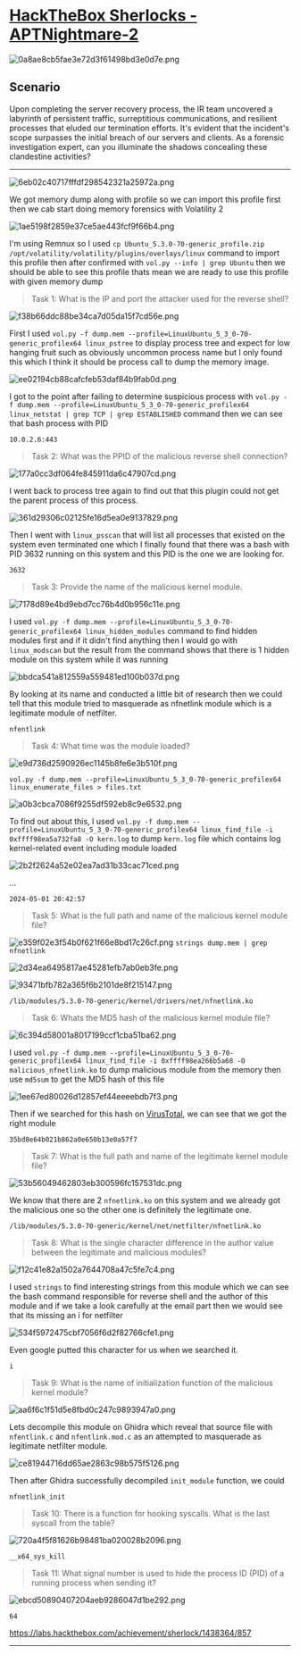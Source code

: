 # [HackTheBox Sherlocks - APTNightmare-2](https://app.hackthebox.com/sherlocks/APTNightmare-2)
![0a8ae8cb5fae3e72d3f61498bd3e0d7e.png](/_resources/0a8ae8cb5fae3e72d3f61498bd3e0d7e.png)
## Scenario

Upon completing the server recovery process, the IR team uncovered a labyrinth of persistent traffic, surreptitious communications, and resilient processes that eluded our termination efforts. It's evident that the incident's scope surpasses the initial breach of our servers and clients. As a forensic investigation expert, can you illuminate the shadows concealing these clandestine activities?
* * *
![6eb02c40717fffdf298542321a25972a.png](/_resources/6eb02c40717fffdf298542321a25972a.png)

We got memory dump along with profile so we can import this profile first then we cab start doing memory forensics with Volatility 2

![1ae5198f2859e37ce5ae443fcf9f66b4.png](/_resources/1ae5198f2859e37ce5ae443fcf9f66b4.png)

I'm using Remnux so I used `cp Ubuntu_5.3.0-70-generic_profile.zip /opt/volatility/volatility/plugins/overlays/linux` command to import this profile then after confirmed with `vol.py --info | grep Ubuntu` then we should be able to see this profile thats mean we are ready to use this profile with given memory dump

>Task 1: What is the IP and port the attacker used for the reverse shell?

![f38b66ddc88be34ca7d05da15f7cd56e.png](/_resources/f38b66ddc88be34ca7d05da15f7cd56e.png)

First I used `vol.py -f dump.mem --profile=LinuxUbuntu_5_3_0-70-generic_profilex64 linux_pstree` to display process tree and expect for low hanging fruit such as obviously uncommon process name but I only found this which I think it should be process call to dump the memory image.

![ee02194cb88cafcfeb53daf84b9fab0d.png](/_resources/ee02194cb88cafcfeb53daf84b9fab0d.png)

I got to the point after failing to determine suspicious process with `vol.py -f dump.mem --profile=LinuxUbuntu_5_3_0-70-generic_profilex64 linux_netstat | grep TCP | grep ESTABLISHED` command then we can see that bash process with PID 

```
10.0.2.6:443
```

>Task 2: What was the PPID of the malicious reverse shell connection?

![177a0cc3df064fe845911da6c47907cd.png](/_resources/177a0cc3df064fe845911da6c47907cd.png)

I went back to process tree again to find out that this plugin could not get the parent process of this process.

![361d29306c02125fe16d5ea0e9137829.png](/_resources/361d29306c02125fe16d5ea0e9137829.png)

Then I went with `linux_psscan` that will list all processes that existed on the system even terminated one which I finally found that there was a bash with PID 3632 running on this system and this PID is the one we are looking for.

```
3632
```

>Task 3: Provide the name of the malicious kernel module.

![7178d89e4bd9ebd7cc76b4d0b956c11e.png](/_resources/7178d89e4bd9ebd7cc76b4d0b956c11e.png)

I used `vol.py -f dump.mem --profile=LinuxUbuntu_5_3_0-70-generic_profilex64 linux_hidden_modules` command to find hidden modules first and if it didn't find anything then I would go with `linux_modscan` but the result from the command shows that there is 1 hidden module on this system while it was running 

![bbdca541a812559a559481ed100b037d.png](/_resources/bbdca541a812559a559481ed100b037d.png)

By looking at its name and conducted a little bit of research then we could tell that this module tried to masquerade as nfnetlink module which is a legitimate module of netfilter.

```
nfentlink
```

>Task 4: What time was the module loaded?

![e9d736d2590926ec1145b8fe6e3b510f.png](/_resources/e9d736d2590926ec1145b8fe6e3b510f.png)

`vol.py -f dump.mem --profile=LinuxUbuntu_5_3_0-70-generic_profilex64 linux_enumerate_files > files.txt`

![a0b3cbca7086f9255df592eb8c9e6532.png](/_resources/a0b3cbca7086f9255df592eb8c9e6532.png)

To find out about this, I used `vol.py -f dump.mem --profile=LinuxUbuntu_5_3_0-70-generic_profilex64 linux_find_file -i 0xffff98ea5a732fa8 -O kern.log` to dump `kern.log` file which contains log kernel-related event including module loaded 

![2b2f2624a52e02ea7ad31b33cac71ced.png](/_resources/2b2f2624a52e02ea7ad31b33cac71ced.png)

...

```
2024-05-01 20:42:57
```

>Task 5: What is the full path and name of the malicious kernel module file?

![e359f02e3f54b0f621f66e8bd17c26cf.png](/_resources/e359f02e3f54b0f621f66e8bd17c26cf.png)
`strings dump.mem | grep nfnetlink`

![2d34ea6495817ae45281efb7ab0eb3fe.png](/_resources/2d34ea6495817ae45281efb7ab0eb3fe.png)

![93471bfb782a365f6b2101de8f215147.png](/_resources/93471bfb782a365f6b2101de8f215147.png)

```
/lib/modules/5.3.0-70-generic/kernel/drivers/net/nfnetlink.ko
```

>Task 6: Whats the MD5 hash of the malicious kernel module file?

![6c394d58001a8017199ccf1cba51ba62.png](/_resources/6c394d58001a8017199ccf1cba51ba62.png)

I used `vol.py -f dump.mem --profile=LinuxUbuntu_5_3_0-70-generic_profilex64 linux_find_file -i 0xffff98ea266b5a68 -O malicious_nfnetlink.ko` to dump malicious module from the memory then use `md5sum` to get the MD5 hash of this file

![1ee67ed80026d12857ef44eeeebdb7f3.png](/_resources/1ee67ed80026d12857ef44eeeebdb7f3.png)

Then if we searched for this hash on [VirusTotal](https://www.virustotal.com/gui/file/3cdf556862470b38503f79d9d35e21008b11f19639a92538ee14dceaea228817), we can see that we got the right module

```
35bd8e64b021b862a0e650b13e0a57f7
```

>Task 7: What is the full path and name of the legitimate kernel module file?

![53b56049462803eb300596fc157531dc.png](/_resources/53b56049462803eb300596fc157531dc.png)

We know that there are 2 `nfnetlink.ko` on this system and we already got the malicious one so the other one is definitely the legitimate one.

```
/lib/modules/5.3.0-70-generic/kernel/net/netfilter/nfnetlink.ko
```

>Task 8: What is the single character difference in the author value between the legitimate and malicious modules?

![f12c41e82a1502a7644708a47c5fe7c4.png](/_resources/f12c41e82a1502a7644708a47c5fe7c4.png)

I used `strings` to find interesting strings from this module which we can see the bash command responsible for reverse shell and the author of this module and if we take a look carefully at the email part then we would see that its missing an i for netfilter 

![534f5972475cbf7056f6d2f82766cfe1.png](/_resources/534f5972475cbf7056f6d2f82766cfe1.png)

Even google putted this character for us when we searched it.

```
i
```

>Task 9: What is the name of initialization function of the malicious kernel module?

![aa6f6c1f51d5e8fbd0c247c9893947a0.png](/_resources/aa6f6c1f51d5e8fbd0c247c9893947a0.png)

Lets decompile this module on Ghidra which reveal that source file with `nfentlink.c` and `nfentlink.mod.c` as an attempted to masquerade as legitimate netfilter module.

![ce81944716dd65ae2863c98b575f5126.png](/_resources/ce81944716dd65ae2863c98b575f5126.png)

Then after Ghidra successfully decompiled `init_module` function, we could 

```
nfnetlink_init
```

>Task 10: There is a function for hooking syscalls. What is the last syscall from the table?

![720a4f5f81626b98481ba020028b2096.png](/_resources/720a4f5f81626b98481ba020028b2096.png)
```
__x64_sys_kill
```

>Task 11: What signal number is used to hide the process ID (PID) of a running process when sending it?

![ebcd50890407204aeb9286047d1be292.png](/_resources/ebcd50890407204aeb9286047d1be292.png)
```
64
```

https://labs.hackthebox.com/achievement/sherlock/1438364/857
* * *
